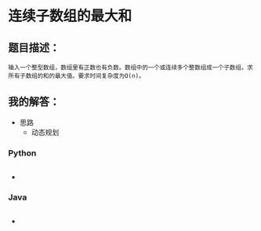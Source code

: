 # 连续子数组的最大和

## 题目描述：

```
输入一个整型数组，数组里有正数也有负数。数组中的一个或连续多个整数组成一个子数组。求所有子数组的和的最大值。要求时间复杂度为O(n)。
```

## 我的解答：

- 思路
  - 动态规划

### Python

```python

```

- 

### Java

```java

```

- 